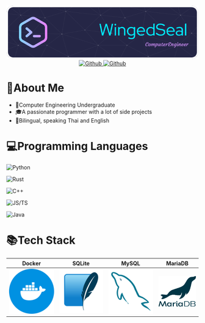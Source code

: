 <div align="center">
  <img src="./assets/github-header-image.png" alt="Header"/>
</div>
<div align="center">
  <a href="https://github.com/WingedSeal">
    <img src="https://img.shields.io/badge/Github-black?style=for-the-badge&logo=github" alt="Github"/>
  </a>
  <a href="mailto:cheewanont.chu@gmail.com">
    <img src="https://img.shields.io/badge/Email-red?style=for-the-badge&logo=gmail&logoColor=white" alt="Github"/>
  </a>
</div>

# 🚀About Me

- 📓Computer Engineering Undergraduate
- 🎓A passionate programmer with a lot of side projects
- 💬Bilingual, speaking Thai and English

# 💻Programming Languages

![Python](https://img.shields.io/badge/Python-lightblue?style=for-the-badge&logo=python)

![Rust](https://img.shields.io/badge/Rust-orange?style=for-the-badge&logo=rust)

![C++](https://img.shields.io/badge/C%2B%2B-blue?style=for-the-badge&logo=cplusplus)

![JS/TS](https://img.shields.io/badge/JS-TS-blue?style=for-the-badge&logo=javascript)

![Java](https://img.shields.io/badge/Java-white?style=for-the-badge)

# 📚Tech Stack

| Docker                         | SQLite                         | MySQL                        | MariaDB                          |
| ------------------------------ | ------------------------------ | ---------------------------- | -------------------------------- |
| ![Docker](./assets/docker.svg) | ![SQLite](./assets/sqlite.svg) | ![MySQL](./assets/mysql.svg) | ![MariaDB](./assets/mariadb.svg) |
